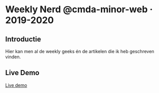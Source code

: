 # Weekly Nerd @cmda-minor-web · 2019-2020

## Introductie
Hier kan men al de weekly geeks én de artikelen die ik heb geschreven vinden.

## Live Demo
[Live demo](https://martendebruijn.github.io/weekly-nerd-1920/)